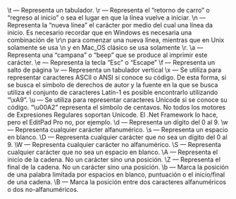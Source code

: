 \t — Representa un tabulador.
\r — Representa el “retorno de carro” o “regreso al inicio” o sea el lugar en que la línea vuelve a iniciar.
\n — Representa la “nueva línea” el carácter por medio del cual una línea da inicio. Es necesario recordar que en Windows es necesaria una combinación de \r\n para comenzar una nueva línea, mientras que en Unix solamente se usa \n y en Mac_OS clásico se usa solamente \r.
\a — Representa una “campana” o “beep” que se produce al imprimir este carácter.
\e — Representa la tecla “Esc” o “Escape”
\f — Representa un salto de página
\v — Representa un tabulador vertical
\x — Se utiliza para representar caracteres ASCII o ANSI si conoce su código. De esta forma, si se busca el símbolo de derechos de autor y la fuente en la que se busca utiliza el conjunto de caracteres Latin-1 es posible encontrarlo utilizando “\xA9”.
\u — Se utiliza para representar caracteres Unicode si se conoce su código. “\u00A2” representa el símbolo de centavos. No todos los motores de Expresiones Regulares soportan Unicode. El .Net Framework lo hace, pero el EditPad Pro no, por ejemplo.
\d — Representa un dígito del 0 al 9.
\w — Representa cualquier carácter alfanumérico.
\s — Representa un espacio en blanco.
\D — Representa cualquier carácter que no sea un dígito del 0 al 9.
\W — Representa cualquier carácter no alfanumérico.
\S — Representa cualquier carácter que no sea un espacio en blanco.
\A — Representa el inicio de la cadena. No un carácter sino una posición.
\Z — Representa el final de la cadena. No un carácter sino una posición.
\b — Marca la posición de una palabra limitada por espacios en blanco, puntuación o el inicio/final de una cadena.
\B — Marca la posición entre dos caracteres alfanuméricos o dos no-alfanuméricos.